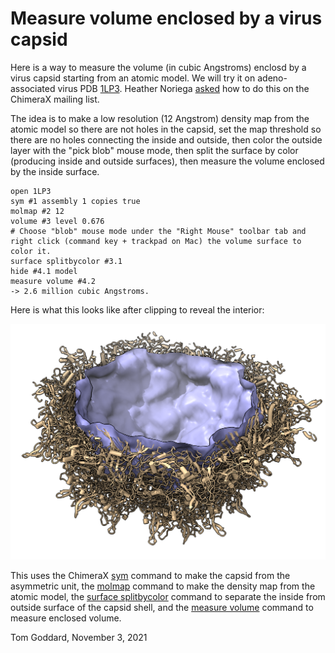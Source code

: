 # Measure volume enclosed by a virus capsid

Here is a way to measure the volume (in cubic Angstroms) enclosd by a virus capsid starting from an atomic model.  We will try it on adeno-associated virus PDB [1LP3](https://www.rcsb.org/structure/1LP3).  Heather Noriega [asked](https://plato.cgl.ucsf.edu/pipermail/chimerax-users/2021-November/002866.html) how to do this on the ChimeraX mailing list.

The idea is to make a low resolution (12 Angstrom) density map from the atomic model so there are not holes in the capsid, set the map threshold so there are no holes connecting the inside and outside, then color the outside layer with the "pick blob" mouse mode, then split the surface by color (producing inside and outside surfaces), then measure the volume enclosed by the inside surface.

    open 1LP3
    sym #1 assembly 1 copies true
    molmap #2 12
    volume #3 level 0.676
    # Choose "blob" mouse mode under the "Right Mouse" toolbar tab and right click (command key + trackpad on Mac) the volume surface to color it.
    surface splitbycolor #3.1
    hide #4.1 model
    measure volume #4.2
    -> 2.6 million cubic Angstroms.

Here is what this looks like after clipping to reveal the interior:

<img src="1lp3_interior.png" alt="Adeno-associated virus interior" width=800/>

This uses the ChimeraX [sym](https://www.cgl.ucsf.edu/chimerax/docs/user/commands/sym.html) command to make the capsid from the asymmetric unit, the [molmap](https://www.cgl.ucsf.edu/chimerax/docs/user/commands/molmap.html) command to make the density map from the atomic model, the [surface splitbycolor](https://www.cgl.ucsf.edu/chimerax/docs/user/commands/surface.html#splitbycolor) command to separate the inside from outside surface of the capsid shell, and the [measure volume](https://www.cgl.ucsf.edu/chimerax/docs/user/commands/measure.html#volume) command to measure enclosed volume.

Tom Goddard, November 3, 2021